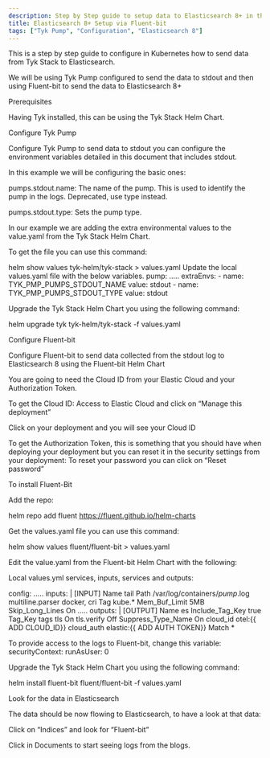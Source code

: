 ```yaml
---
description: Step by Step guide to setup data to Elasticsearch 8+ in the cloud via Tyk Pump and Fluent-bit
title: Elasticsearch 8+ Setup via Fluent-bit
tags: ["Tyk Pump", "Configuration", "Elasticsearch 8"]
---
```


This is a step by step guide to configure in Kubernetes how to send data from Tyk Stack to Elasticsearch.

We will be using Tyk Pump configured to send the data to stdout and then using Fluent-bit to send the data to Elasticsearch 8+

Prerequisites

Having Tyk installed, this can be using the Tyk Stack Helm Chart.


Configure Tyk Pump

Configure Tyk Pump to send data to stdout you can configure the environment variables detailed in this document that includes stdout. 

In this example we will be configuring the basic ones: 

pumps.stdout.name: The name of the pump. This is used to identify the pump in the logs. Deprecated, use type instead.

pumps.stdout.type: Sets the pump type.

In our example we are adding the extra environmental values to the value.yaml from the Tyk Stack Helm Chart. 

To get the file you can use this command:

helm show values tyk-helm/tyk-stack > values.yaml
Update the local values.yaml file with the below variables.
pump:
…..
   extraEnvs:
      - name: TYK_PMP_PUMPS_STDOUT_NAME 
        value: stdout
      - name: TYK_PMP_PUMPS_STDOUT_TYPE
        value: stdout

Upgrade the Tyk Stack Helm Chart you using the following command:


helm upgrade tyk tyk-helm/tyk-stack -f values.yaml


Configure Fluent-bit

Configure Fluent-bit to send data collected from the stdout log to Elasticsearch 8 using the Fluent-bit Helm Chart

You are going to need the Cloud ID from your Elastic Cloud and your Authorization Token. 

To get the Cloud ID:
Access to Elastic Cloud and click on “Manage this deployment”

Click on your deployment and you will see your Cloud ID


To get the Authorization Token, this is something that you should have when deploying your deployment but you can reset it in the security settings from your deployment:
To reset your password you can click on “Reset password”


To install Fluent-Bit

Add the repo:

helm repo add fluent https://fluent.github.io/helm-charts

Get the values.yaml file you can use this command:

helm show values fluent/fluent-bit  > values.yaml


Edit the value.yaml from the Fluent-bit Helm Chart with the following:

Local values.yml services, inputs, services and outputs:

config:
…..
  inputs: |
    [INPUT]
        Name tail
        Path /var/log/containers/*pump*.log
        multiline.parser docker, cri
        Tag kube.*
        Mem_Buf_Limit 5MB
        Skip_Long_Lines On
…..
  outputs: |
    [OUTPUT]
        Name es
        Include_Tag_Key true
        Tag_Key tags
        tls On
        tls.verify Off
        Suppress_Type_Name On
        cloud_id otel:{{ ADD CLOUD_ID}}
        cloud_auth elastic:{{ ADD AUTH TOKEN}}
        Match *

To provide access to the logs to Fluent-bit, change this variable:
securityContext:
  runAsUser: 0

Upgrade the Tyk Stack Helm Chart you using the following command:


helm install fluent-bit fluent/fluent-bit -f values.yaml

Look for the data in Elasticsearch

The data should be now flowing to Elasticsearch, to have a look at that data:

Click on “Indices” and look for “Fluent-bit”






Click in Documents to start seeing logs from the blogs.



